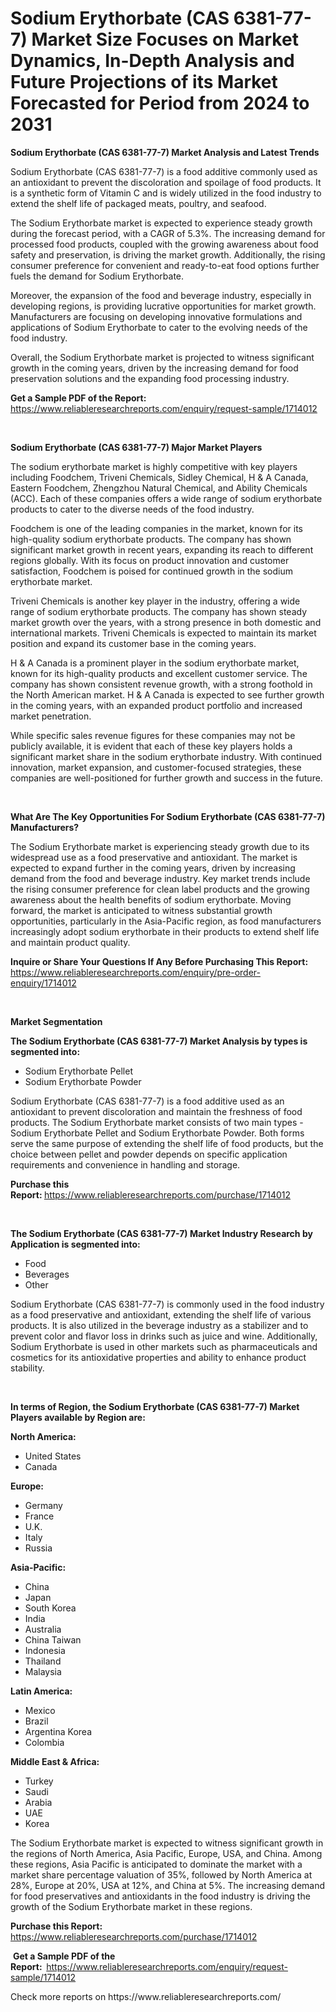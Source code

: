 <p><h1>Sodium Erythorbate (CAS 6381-77-7) Market Size Focuses on Market Dynamics, In-Depth Analysis and Future Projections of its Market Forecasted for Period from 2024 to 2031</h1></p><p><strong>Sodium Erythorbate (CAS 6381-77-7) Market Analysis and Latest Trends</strong></p>
<p><p>Sodium Erythorbate (CAS 6381-77-7) is a food additive commonly used as an antioxidant to prevent the discoloration and spoilage of food products. It is a synthetic form of Vitamin C and is widely utilized in the food industry to extend the shelf life of packaged meats, poultry, and seafood.</p><p>The Sodium Erythorbate market is expected to experience steady growth during the forecast period, with a CAGR of 5.3%. The increasing demand for processed food products, coupled with the growing awareness about food safety and preservation, is driving the market growth. Additionally, the rising consumer preference for convenient and ready-to-eat food options further fuels the demand for Sodium Erythorbate.</p><p>Moreover, the expansion of the food and beverage industry, especially in developing regions, is providing lucrative opportunities for market growth. Manufacturers are focusing on developing innovative formulations and applications of Sodium Erythorbate to cater to the evolving needs of the food industry.</p><p>Overall, the Sodium Erythorbate market is projected to witness significant growth in the coming years, driven by the increasing demand for food preservation solutions and the expanding food processing industry.</p></p>
<p><strong>Get a Sample PDF of the Report:&nbsp;</strong> <a href="https://www.reliableresearchreports.com/enquiry/request-sample/1714012">https://www.reliableresearchreports.com/enquiry/request-sample/1714012</a></p>
<p>&nbsp;</p>
<p><strong>Sodium Erythorbate (CAS 6381-77-7) Major Market Players</strong></p>
<p><p>The sodium erythorbate market is highly competitive with key players including Foodchem, Triveni Chemicals, Sidley Chemical, H & A Canada, Eastern Foodchem, Zhengzhou Natural Chemical, and Ability Chemicals (ACC). Each of these companies offers a wide range of sodium erythorbate products to cater to the diverse needs of the food industry.</p><p>Foodchem is one of the leading companies in the market, known for its high-quality sodium erythorbate products. The company has shown significant market growth in recent years, expanding its reach to different regions globally. With its focus on product innovation and customer satisfaction, Foodchem is poised for continued growth in the sodium erythorbate market.</p><p>Triveni Chemicals is another key player in the industry, offering a wide range of sodium erythorbate products. The company has shown steady market growth over the years, with a strong presence in both domestic and international markets. Triveni Chemicals is expected to maintain its market position and expand its customer base in the coming years.</p><p>H & A Canada is a prominent player in the sodium erythorbate market, known for its high-quality products and excellent customer service. The company has shown consistent revenue growth, with a strong foothold in the North American market. H & A Canada is expected to see further growth in the coming years, with an expanded product portfolio and increased market penetration.</p><p>While specific sales revenue figures for these companies may not be publicly available, it is evident that each of these key players holds a significant market share in the sodium erythorbate industry. With continued innovation, market expansion, and customer-focused strategies, these companies are well-positioned for further growth and success in the future.</p></p>
<p>&nbsp;</p>
<p><strong>What Are The Key Opportunities For Sodium Erythorbate (CAS 6381-77-7) Manufacturers?</strong></p>
<p><p>The Sodium Erythorbate market is experiencing steady growth due to its widespread use as a food preservative and antioxidant. The market is expected to expand further in the coming years, driven by increasing demand from the food and beverage industry. Key market trends include the rising consumer preference for clean label products and the growing awareness about the health benefits of sodium erythorbate. Moving forward, the market is anticipated to witness substantial growth opportunities, particularly in the Asia-Pacific region, as food manufacturers increasingly adopt sodium erythorbate in their products to extend shelf life and maintain product quality.</p></p>
<p><strong>Inquire or Share Your Questions If Any Before Purchasing This Report:</strong> <a href="https://www.reliableresearchreports.com/enquiry/pre-order-enquiry/1714012">https://www.reliableresearchreports.com/enquiry/pre-order-enquiry/1714012</a></p>
<p>&nbsp;</p>
<p><strong>Market Segmentation</strong></p>
<p><strong>The Sodium Erythorbate (CAS 6381-77-7) Market Analysis by types is segmented into:</strong></p>
<p><ul><li>Sodium Erythorbate Pellet</li><li>Sodium Erythorbate Powder</li></ul></p>
<p><p>Sodium Erythorbate (CAS 6381-77-7) is a food additive used as an antioxidant to prevent discoloration and maintain the freshness of food products. The Sodium Erythorbate market consists of two main types - Sodium Erythorbate Pellet and Sodium Erythorbate Powder. Both forms serve the same purpose of extending the shelf life of food products, but the choice between pellet and powder depends on specific application requirements and convenience in handling and storage.</p></p>
<p><strong>Purchase this Report:&nbsp;</strong><a href="https://www.reliableresearchreports.com/purchase/1714012">https://www.reliableresearchreports.com/purchase/1714012</a></p>
<p>&nbsp;</p>
<p><strong>The Sodium Erythorbate (CAS 6381-77-7) Market Industry Research by Application is segmented into:</strong></p>
<p><ul><li>Food</li><li>Beverages</li><li>Other</li></ul></p>
<p><p>Sodium Erythorbate (CAS 6381-77-7) is commonly used in the food industry as a food preservative and antioxidant, extending the shelf life of various products. It is also utilized in the beverage industry as a stabilizer and to prevent color and flavor loss in drinks such as juice and wine. Additionally, Sodium Erythorbate is used in other markets such as pharmaceuticals and cosmetics for its antioxidative properties and ability to enhance product stability.</p></p>
<p>&nbsp;</p>
<p><strong>In terms of Region, the Sodium Erythorbate (CAS 6381-77-7) Market Players available by Region are:</strong></p>
<p>
    <p> <strong> North America: </strong>
        <ul>
            <li>United States</li>
            <li>Canada</li>
        </ul>
        </p> 
    <p> <strong> Europe: </strong>
        <ul>
            <li>Germany</li>
            <li>France</li>
            <li>U.K.</li>
            <li>Italy</li>
            <li>Russia</li>
        </ul>
        </p> 
    <p> <strong> Asia-Pacific: </strong>
        <ul>
            <li>China</li>
            <li>Japan</li>
            <li>South Korea</li>
            <li>India</li>
            <li>Australia</li>
            <li>China Taiwan</li>
            <li>Indonesia</li>
            <li>Thailand</li>
            <li>Malaysia</li>
        </ul>
        </p> 
    <p> <strong> Latin America: </strong>
        <ul>
            <li>Mexico</li>
            <li>Brazil</li>
            <li>Argentina Korea</li>
            <li>Colombia</li>
        </ul>
        </p> 
    <p> <strong> Middle East & Africa: </strong>
        <ul>
            <li>Turkey</li>
            <li>Saudi</li>
            <li>Arabia</li>
            <li>UAE</li>
            <li>Korea</li>
        </ul>
    </p>
    </p>
<p><p>The Sodium Erythorbate market is expected to witness significant growth in the regions of North America, Asia Pacific, Europe, USA, and China. Among these regions, Asia Pacific is anticipated to dominate the market with a market share percentage valuation of 35%, followed by North America at 28%, Europe at 20%, USA at 12%, and China at 5%. The increasing demand for food preservatives and antioxidants in the food industry is driving the growth of the Sodium Erythorbate market in these regions.</p></p>
<p><strong>Purchase this Report: </strong><a href="https://www.reliableresearchreports.com/purchase/1714012">https://www.reliableresearchreports.com/purchase/1714012</a></p>
<p>&nbsp;<strong>Get a Sample PDF of the Report:&nbsp;&nbsp;</strong><a href="https://www.reliableresearchreports.com/enquiry/request-sample/1714012">https://www.reliableresearchreports.com/enquiry/request-sample/1714012</a></p>
<p><strong></strong></p>
<p>Check more reports on https://www.reliableresearchreports.com/</p>